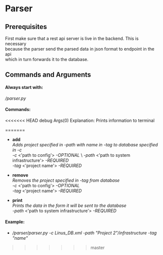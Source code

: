 # Parser
## Prerequisites 

First make sure that a rest api server is live in the backend. This is necessary \
because the parser send the parsed data in json format to endpoint in the api \
which  in turn forwards it to the database.

## Commands and Arguments

#### Always start with: 
_/parser.py_

#### Commands:

<<<<<<< HEAD
debug
Args(0)
Explanation:
Prints information to terminal


=======
- **add** \
_Adds project specified in _-path_ with name in _-tag_ to database specified in _-c__ \
_-c_ <'path to config'> _-OPTIONAL_ \ _-path_ <'path to system infrastructure'> _-REQUIRED_ \
 _-tag_ <'project name'> _-REQUIRED_

- **remove** \
_Removes the project specified in _-tag_ from database_ \
 _-c_ <'path to config'> _-OPTIONAL_ \
 _-tag_ <'project name'> _-REQUIRED_

- **print** \
_Prints the data in the form it will be sent to the database_ \
_-path_ <'path to system infrastructure'> _-REQUIRED_ 
 
#### Example:
 
 - */parser/parser.py -c Linus_DB.xml -path "Project 2"/infrastructure -tag "name"*
>>>>>>> master

